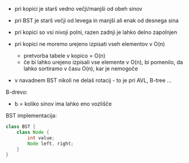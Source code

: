 - pri kopici je starš vedno večji/manjši od obeh sinov
- pri BST je starš večji od levega in manjši ali enak od desnega sina
- pri kopici so vsi nivoji polni, razen zadnji je lahko delno zapolnjen

- pri kopici ne moremo urejeno izpisati vseh elementov v O(n)
	- pretvorba tabele v kopico = O(n)
	- če bi lahko urejeno izpisali vse elemente v O(n), bi pomenilo, da lahko sortiramo v času O(n), kar je nemogoče

- v navadnem BST nikoli ne delaš rotacij - to je pri AVL, B-tree ...

B-drevo:
- b = koliko sinov ima lahko eno vozlišče

BST implementacija:

```java
class BST {
	class Node {
		int value;
		Node left, right;
	}
}
```